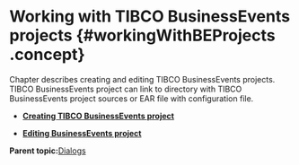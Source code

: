 # Working with TIBCO BusinessEvents projects {#workingWithBEProjects .concept}

Chapter describes creating and editing TIBCO BusinessEvents projects. TIBCO BusinessEvents project can link to directory with TIBCO BusinessEvents project sources or EAR file with configuration file.

-   **[Creating TIBCO BusinessEvents project](../../../../modules/bebe/setup/dialogs/creatingBEProject.md)**  

-   **[Editing BusinessEvents project](../../../../modules/bebe/setup/dialogs/editingBEProject.md)**  


**Parent topic:**[Dialogs](../../../../modules/bebe/setup/dialogs/dialogs.md)

